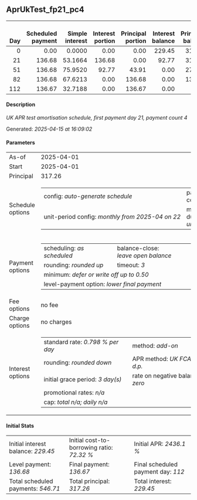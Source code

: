 <h2>AprUkTest_fp21_pc4</h2><table><thead style="vertical-align: bottom;"><th style="text-align: right;">Day</th><th style="text-align: right;">Scheduled payment</th><th style="text-align: right;">Simple interest</th><th style="text-align: right;">Interest portion</th><th style="text-align: right;">Principal portion</th><th style="text-align: right;">Interest balance</th><th style="text-align: right;">Principal balance</th><th style="text-align: right;">Total simple interest</th><th style="text-align: right;">Total interest</th><th style="text-align: right;">Total principal</th></thead><tr style="text-align: right;"><td class="ci00">0</td><td class="ci01" style="white-space: nowrap;">0.00</td><td class="ci02">0.0000</td><td class="ci03">0.00</td><td class="ci04">0.00</td><td class="ci05">229.45</td><td class="ci06">317.26</td><td class="ci07">0.0000</td><td class="ci08">0.00</td><td class="ci09">0.00</td></tr><tr style="text-align: right;"><td class="ci00">21</td><td class="ci01" style="white-space: nowrap;">136.68</td><td class="ci02">53.1664</td><td class="ci03">136.68</td><td class="ci04">0.00</td><td class="ci05">92.77</td><td class="ci06">317.26</td><td class="ci07">53.1664</td><td class="ci08">136.68</td><td class="ci09">0.00</td></tr><tr style="text-align: right;"><td class="ci00">51</td><td class="ci01" style="white-space: nowrap;">136.68</td><td class="ci02">75.9520</td><td class="ci03">92.77</td><td class="ci04">43.91</td><td class="ci05">0.00</td><td class="ci06">273.35</td><td class="ci07">129.1185</td><td class="ci08">229.45</td><td class="ci09">43.91</td></tr><tr style="text-align: right;"><td class="ci00">82</td><td class="ci01" style="white-space: nowrap;">136.68</td><td class="ci02">67.6213</td><td class="ci03">0.00</td><td class="ci04">136.68</td><td class="ci05">0.00</td><td class="ci06">136.67</td><td class="ci07">196.7398</td><td class="ci08">229.45</td><td class="ci09">180.59</td></tr><tr style="text-align: right;"><td class="ci00">112</td><td class="ci01" style="white-space: nowrap;">136.67</td><td class="ci02">32.7188</td><td class="ci03">0.00</td><td class="ci04">136.67</td><td class="ci05">0.00</td><td class="ci06">0.00</td><td class="ci07">229.4586</td><td class="ci08">229.45</td><td class="ci09">317.26</td></tr></table><p><h4>Description</h4><i>UK APR test amortisation schedule, first payment day 21, payment count 4</i></p><p>Generated: <i>2025-04-15 at 16:09:02</i></p><h4>Parameters</h4><table><tr><td>As-of</td><td>2025-04-01</td></tr><tr><td>Start</td><td>2025-04-01</td></tr><tr><td>Principal</td><td>317.26</td></tr><tr><td>Schedule options</td><td><table><tr><td>config: <i>auto-generate schedule</i></td><td>payment count: <i>4</i></td></tr><tr><td style="white-space: nowrap;">unit-period config: <i>monthly from 2025-04 on 22</i></td><td>max duration: <i>unlimited</i></td></tr></table></td></tr><tr><td>Payment options</td><td><table><tr><td>scheduling: <i>as scheduled</i></td><td>balance-close: <i>leave&nbsp;open&nbsp;balance</i></td></tr><tr><td>rounding: <i>rounded up</i></td><td>timeout: <i>3</i></td></tr><tr><td colspan='2'>minimum: <i>defer&nbsp;or&nbsp;write&nbsp;off&nbsp;up&nbsp;to&nbsp;0.50</i></td></tr><tr><td colspan='2'>level-payment option: <i>lower&nbsp;final&nbsp;payment</i></td></tr></table></td></tr><tr><td>Fee options</td><td>no fee</td></tr><tr><td>Charge options</td><td>no charges</td></tr><tr><td>Interest options</td><td><table><tr><td>standard rate: <i>0.798 % per day</i></td><td>method: <i>add-on</i></td></tr><tr><td>rounding: <i>rounded down</i></td><td>APR method: <i>UK FCA to 1 d.p.</i></td></tr><tr><td>initial grace period: <i>3 day(s)</i></td><td>rate on negative balance: <i>zero</i></td></tr><tr><td colspan="2">promotional rates: <i><i>n/a</i></i></td></tr><tr><td colspan="2">cap: <i>total <i>n/a</i>; daily <i>n/a</i></td></tr></table></td></tr></table><h4>Initial Stats</h4><table><tr><td>Initial interest balance: <i>229.45</i></td><td>Initial cost-to-borrowing ratio: <i>72.32 %</i></td><td>Initial APR: <i>2436.1 %</i></td></tr><tr><td>Level payment: <i>136.68</i></td><td>Final payment: <i>136.67</i></td><td>Final scheduled payment day: <i>112</i></td></tr><tr><td>Total scheduled payments: <i>546.71</i></td><td>Total principal: <i>317.26</i></td><td>Total interest: <i>229.45</i></td></tr></table>